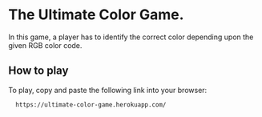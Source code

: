 # The Ultimate Color Game.

In this game, a player has to identify the correct color depending upon the given RGB color code.


## How to play

To play, copy and paste the following link into your browser:

```bash
  https://ultimate-color-game.herokuapp.com/
```

